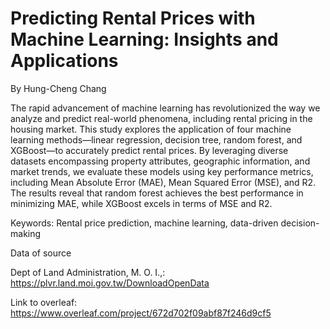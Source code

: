 # Predicting Rental Prices with Machine Learning: Insights and Applications

By Hung-Cheng Chang

The rapid advancement of machine learning has revolutionized the way we analyze and predict real-world phenomena, including rental pricing in the housing market. This study explores the application of four machine learning methods—linear regression, decision tree, random forest, and XGBoost—to accurately predict rental prices. By leveraging diverse datasets encompassing property attributes, geographic information, and market trends, we evaluate these models using key performance metrics, including Mean Absolute Error (MAE), Mean Squared Error (MSE), and R2. The results reveal that random forest achieves the best performance in minimizing MAE, while XGBoost excels in terms of MSE and R2.

Keywords: Rental price prediction, machine learning, data-driven decision-making

Data of source  

  Dept of Land Administration, M. O. I.,: https://plvr.land.moi.gov.tw/DownloadOpenData

Link to overleaf: https://www.overleaf.com/project/672d702f09abf87f246d9cf5
